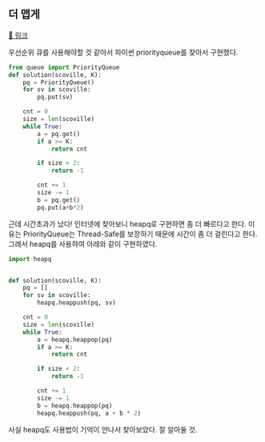 ## 더 맵게

[🔗 링크](https://school.programmers.co.kr/learn/courses/30/lessons/42626)

우선순위 큐를 사용해야할 것 같아서 파이썬 priorityqueue를 찾아서 구현했다.

```python
from queue import PriorityQueue
def solution(scoville, K):
    pq = PriorityQueue()
    for sv in scoville:
        pq.put(sv)

    cnt = 0
    size = len(scoville)
    while True:
        a = pq.get()
        if a >= K:
            return cnt

        if size < 2:
            return -1

        cnt += 1
        size -= 1
        b = pq.get()
        pq.put(a+b*2)
```

근데 시간초과가 났다! 인터넷에 찾아보니 heapq로 구현하면 좀 더 빠르다고 한다. 이유는 PriorityQueue는 Thread-Safe를 보장하기 때문에 시간이 좀 더 걸린다고 한다. 그래서 heapq를 사용하여 아래와 같이 구현하였다.

```python
import heapq


def solution(scoville, K):
    pq = []
    for sv in scoville:
        heapq.heappush(pq, sv)

    cnt = 0
    size = len(scoville)
    while True:
        a = heapq.heappop(pq)
        if a >= K:
            return cnt

        if size < 2:
            return -1

        cnt += 1
        size -= 1
        b = heapq.heappop(pq)
        heapq.heappush(pq, a + b * 2)

```

사실 heapq도 사용법이 기억이 안나서 찾아보았다. 잘 알아둘 것.
